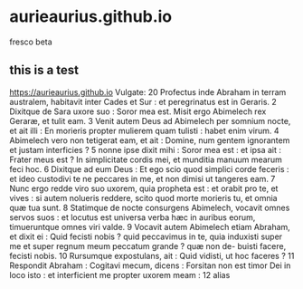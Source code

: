 # aurieaurius.github.io
fresco beta
## this is a test
https://aurieaurius.github.io
Vulgate:
20 Profectus inde Abraham in terram australem, habitavit inter Cades et Sur : et peregrinatus est in Geraris. 2 Dixitque de Sara uxore suo : Soror mea est. Misit ergo Abimelech rex Geraræ, et tulit eam. 3 Venit autem Deus ad Abimelech per somnium nocte, et ait illi : En morieris propter mulierem quam tulisti : habet enim virum. 4 Abimelech vero non tetigerat eam, et ait : Domine, num gentem ignorantem et justam interficies ? 5 nonne ipse dixit mihi : Soror mea est : et ipsa ait : Frater meus est ? In simplicitate cordis mei, et munditia manuum mearum feci hoc. 6 Dixitque ad eum Deus : Et ego scio quod simplici corde feceris : et ideo custodivi te ne peccares in me, et non dimisi ut tangeres eam. 7 Nunc ergo redde viro suo uxorem, quia propheta est : et orabit pro te, et vives : si autem nolueris reddere, scito quod morte morieris tu, et omnia quæ tua sunt. 8 Statimque de nocte consurgens Abimelech, vocavit omnes servos suos : et locutus est universa verba hæc in auribus eorum, timueruntque omnes viri valde. 9 Vocavit autem Abimelech etiam Abraham, et dixit ei : Quid fecisti nobis ? quid peccavimus in te, quia induxisti super me et super regnum meum peccatum grande ? quæ non de- buisti facere, fecisti nobis. 10 Rursumque expostulans, ait : Quid vidisti, ut hoc faceres ? 11 Respondit Abraham : Cogitavi mecum, dicens : Forsitan non est timor Dei in loco isto : et interficient me propter uxorem meam : 12 alias
